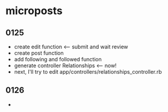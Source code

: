 # microposts

## 0125
* create edit function <-- submit and wait review
* create post function
* add following and followed function
* generate controller Relationships <-- now!
* next, I'll try to edit app/controllers/relationships_controller.rb

## 0126
* 
